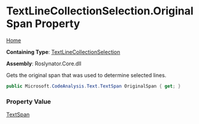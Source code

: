 # TextLineCollectionSelection\.OriginalSpan Property

[Home](../../../../README.md)

**Containing Type**: [TextLineCollectionSelection](../README.md)

**Assembly**: Roslynator\.Core\.dll

  
Gets the original span that was used to determine selected lines\.

```csharp
public Microsoft.CodeAnalysis.Text.TextSpan OriginalSpan { get; }
```

### Property Value

[TextSpan](https://docs.microsoft.com/en-us/dotnet/api/microsoft.codeanalysis.text.textspan)

